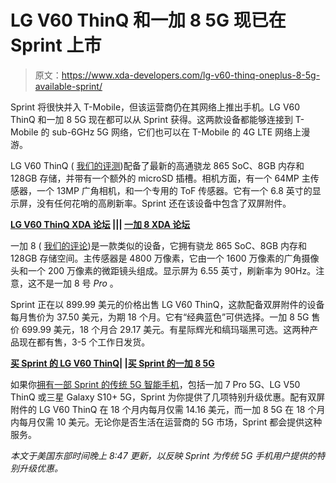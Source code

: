 # LG V60 ThinQ 和一加 8 5G 现已在 Sprint 上市

> 原文：<https://www.xda-developers.com/lg-v60-thinq-oneplus-8-5g-available-sprint/>

Sprint 将很快并入 T-Mobile，但该运营商仍在其网络上推出手机。LG V60 ThinQ 和一加 8 5G 现在都可以从 Sprint 获得。这两款设备都能够连接到 T-Mobile 的 sub-6GHz 5G 网络，它们也可以在 T-Mobile 的 4G LTE 网络上漫游。

LG V60 ThinQ ( [我们的评测](https://www.xda-developers.com/lg-v60-thinq-dual-screen-review/))配备了最新的高通骁龙 865 SoC、8GB 内存和 128GB 存储，并带有一个额外的 microSD 插槽。相机方面，有一个 64MP 主传感器，一个 13MP 广角相机，和一个专用的 ToF 传感器。它有一个 6.8 英寸的显示屏，没有任何花哨的高刷新率。Sprint 还在该设备中包含了双屏附件。

**[LG V60 ThinQ XDA 论坛](https://forum.xda-developers.com/lg-v60-thinq) ||| [一加 8 XDA 论坛](https://forum.xda-developers.com/oneplus-8)**

一加 8 ( [我们的评论](https://www.xda-developers.com/oneplus-8-xda-review/))是一款类似的设备，它拥有骁龙 865 SoC、8GB 内存和 128GB 存储空间。主传感器是 4800 万像素，它由一个 1600 万像素的广角摄像头和一个 200 万像素的微距镜头组成。显示屏为 6.55 英寸，刷新率为 90Hz。注意，这不是一加 8 号 *Pro* 。

Sprint 正在以 899.99 美元的价格出售 LG V60 ThinQ，这款配备双屏附件的设备每月售价为 37.50 美元，为期 18 个月。它有“经典蓝色”可供选择。一加 8 5G 售价 699.99 美元，18 个月合 29.17 美元。有星际辉光和缟玛瑙黑可选。这两种产品现在都有售，3-5 个工作日发货。

**[买 Sprint 的 LG V60 ThinQ](https://www.sprint.com/en/shop/cell-phones/lg-v60-thinq-5g-dual-screen.html?ensembleId=LGV600DSKIT&credit=A2&contractName=0-yr-lb-18months&deviceQuantity=1&plan=pln11480005prd&service=PDSBYUP2&tep=true&protectionPlan=115200468#tab-spec)| |[买 Sprint 的一加 8 5G](https://www.sprint.com/en/shop/cell-phones/oneplus-8-5g.html?credit=A2&ensembleId=OPIN2017BLK&contractName=0-yr-lb-18months&deviceQuantity=1&tep=true&protectionPlan=81400517&plan=pln11480005prd&service=PDSBYUP2)**

如果你[拥有一部 Sprint 的传统 5G 智能手机](https://www.xda-developers.com/sprint-oneplus-7-pro-lg-v50-galaxy-s10-lose-5g/)，包括一加 7 Pro 5G、LG V50 ThinQ 或三星 Galaxy S10+ 5G，Sprint 为你提供了几项特别升级优惠。配有双屏附件的 LG V60 ThinQ 在 18 个月内每月仅需 14.16 美元，而一加 8 5G 在 18 个月内每月仅需 10 美元。无论你是否生活在运营商的 5G 市场，Sprint 都会提供这种服务。

*本文于美国东部时间晚上 8:47 更新，以反映 Sprint 为传统 5G 手机用户提供的特别升级优惠。*